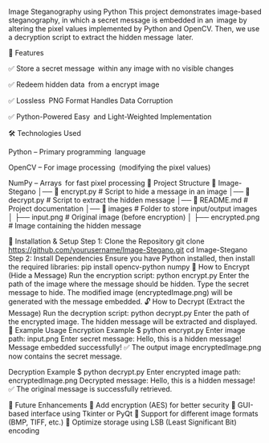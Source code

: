 Image Steganography using Python
This project demonstrates image-based steganography, in which a secret message is embedded in an image by altering the pixel values implemented by Python and OpenCV. Then, we use a decryption script to extract the hidden message later.

📌 Features

✅ Store a secret message within any image with no visible changes

✅ Redeem hidden data from a encrypt image

✅ Lossless PNG Format Handles Data Corruption

✅ Python-Powered Easy and Light-Weighted Implementation

🛠 Technologies Used

Python – Primary programming language

OpenCV – For image processing (modifying the pixel values)

NumPy – Arrays for fast pixel processing
📂 Project Structure
📁 Image-Stegano
│── 📜 encrypt.py       # Script to hide a message in an image
│── 📜 decrypt.py       # Script to extract the hidden message
│── 📜 README.md        # Project documentation
│── 📂 images           # Folder to store input/output images
│   ├── input.png       # Original image (before encryption)
│   ├── encrypted.png   # Image containing the hidden message

🚀 Installation & Setup
Step 1: Clone the Repository
git clone https://github.com/yourusername/Image-Stegano.git
cd Image-Stegano
Step 2: Install Dependencies
Ensure you have Python installed, then install the required libraries:
pip install opencv-python numpy
🔐 How to Encrypt (Hide a Message)
Run the encryption script:
python encrypt.py
Enter the path of the image where the message should be hidden.
Type the secret message to hide.
The modified image (encryptedImage.png) will be generated with the message embedded.
🔓 How to Decrypt (Extract the Message)
Run the decryption script:
python decrypt.py
Enter the path of the encrypted image.
The hidden message will be extracted and displayed.
📌 Example Usage
Encryption Example
$ python encrypt.py
Enter image path: input.png
Enter secret message: Hello, this is a hidden message!
Message embedded successfully!
✅ The output image encryptedImage.png now contains the secret message.

Decryption Example
$ python decrypt.py
Enter encrypted image path: encryptedImage.png
Decrypted message: Hello, this is a hidden message!
✅ The original message is successfully retrieved.

🔮 Future Enhancements
🔹 Add encryption (AES) for better security
🔹 GUI-based interface using Tkinter or PyQt
🔹 Support for different image formats (BMP, TIFF, etc.)
🔹 Optimize storage using LSB (Least Significant Bit) encoding

